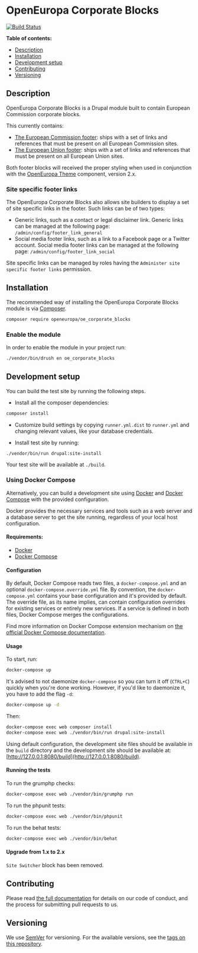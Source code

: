 # OpenEuropa Corporate Blocks

[![Build Status](https://drone.fpfis.eu/api/badges/openeuropa/oe_corporate_blocks/status.svg?branch=master)](https://drone.fpfis.eu/openeuropa/oe_corporate_blocks)

**Table of contents:**

- [Description](#description)
- [Installation](#installation)
- [Development setup](#development-setup)
- [Contributing](#contributing)
- [Versioning](#versioning)

## Description

OpenEuropa Corporate Blocks is a Drupal module built to contain European Commission corporate blocks.

This currently contains:

- [The European Commission footer](./src/Plugin/Block/EcFooterBlock.php): ships with a set of links and references that
  must be present on all European Commission sites. 
- [The European Union footer](./src/Plugin/Block/EuFooterBlock.php): ships with a set of links and references that must
  be present on all European Union sites. 
 
Both footer blocks will received the proper styling when used in conjunction with the
[OpenEuropa Theme](https://github.com/openeuropa/oe_theme/) component, version 2.x.

### Site specific footer links

The OpenEuropa Corporate Blocks also allows site builders to display a set of site specific links in the footer.
Such links can be of two types:

- Generic links, such as a contact or legal disclaimer link. Generic links can be managed at the following page:
  `/admin/config/footer_link_general`
- Social media footer links, such as a link to a Facebook page or a Twitter account. Social media footer links can be
  managed at the following page: `/admin/config/footer_link_social`

Site specific links can be managed by roles having the `Administer site specific footer links` permission.

## Installation

The recommended way of installing the OpenEuropa Corporate Blocks module is via [Composer](https://getcomposer.org/doc/00-intro.md#installation-linux-unix-osx).

```bash
composer require openeuropa/oe_corporate_blocks
```

### Enable the module

In order to enable the module in your project run:

```bash
./vendor/bin/drush en oe_corporate_blocks
```

## Development setup

You can build the test site by running the following steps.

* Install all the composer dependencies:

```bash
composer install
```

* Customize build settings by copying `runner.yml.dist` to `runner.yml` and
changing relevant values, like your database credentials.

* Install test site by running:

```bash
./vendor/bin/run drupal:site-install
```

Your test site will be available at `./build`.

### Using Docker Compose

Alternatively, you can build a development site using [Docker](https://www.docker.com/get-docker) and 
[Docker Compose](https://docs.docker.com/compose/) with the provided configuration.

Docker provides the necessary services and tools such as a web server and a database server to get the site running, 
regardless of your local host configuration.

#### Requirements:

- [Docker](https://www.docker.com/get-docker)
- [Docker Compose](https://docs.docker.com/compose/)

#### Configuration

By default, Docker Compose reads two files, a `docker-compose.yml` and an optional `docker-compose.override.yml` file.
By convention, the `docker-compose.yml` contains your base configuration and it's provided by default.
The override file, as its name implies, can contain configuration overrides for existing services or entirely new 
services.
If a service is defined in both files, Docker Compose merges the configurations.

Find more information on Docker Compose extension mechanism on [the official Docker Compose documentation](https://docs.docker.com/compose/extends/).

#### Usage

To start, run:

```bash
docker-compose up
```

It's advised to not daemonize `docker-compose` so you can turn it off (`CTRL+C`) quickly when you're done working.
However, if you'd like to daemonize it, you have to add the flag `-d`:

```bash
docker-compose up -d
```

Then:

```bash
docker-compose exec web composer install
docker-compose exec web ./vendor/bin/run drupal:site-install
```

Using default configuration, the development site files should be available in the `build` directory and the development site
should be available at: [http://127.0.0.1:8080/build](http://127.0.0.1:8080/build).

#### Running the tests

To run the grumphp checks:

```bash
docker-compose exec web ./vendor/bin/grumphp run
```

To run the phpunit tests:

```bash
docker-compose exec web ./vendor/bin/phpunit
```

To run the behat tests:

```bash
docker-compose exec web ./vendor/bin/behat
```

#### Upgrade from 1.x to 2.x

`Site Switcher` block has been removed.

## Contributing

Please read [the full documentation](https://github.com/openeuropa/openeuropa) for details on our code of conduct, and the process for submitting pull requests to us.

## Versioning

We use [SemVer](http://semver.org/) for versioning. For the available versions, see the [tags on this repository](https://github.com/openeuropa/oe_corporate_blocks/tags).
